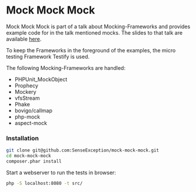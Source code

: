 # Mock Mock Mock

Mock Mock Mock is part of a talk about Mocking-Frameworks and provides example code for in the talk mentioned mocks.
The slides to that talk are available [here](https://senseexception.github.io/mock-mock-mock-talk/).

To keep the Frameworks in the foreground of the examples, the micro testing Framework Testify is used.

The following Mocking-Frameworks are handled:

* PHPUnit_MockObject
* Prophecy
* Mockery
* vfsStream
* Phake
* bovigo/callmap
* php-mock
* aspect-mock

### Installation

``` bash
git clone git@github.com:SenseException/mock-mock-mock.git
cd mock-mock-mock
composer.phar install
```
Start a webserver to run the tests in browser:

``` bash
php -S localhost:8080 -t src/
```
